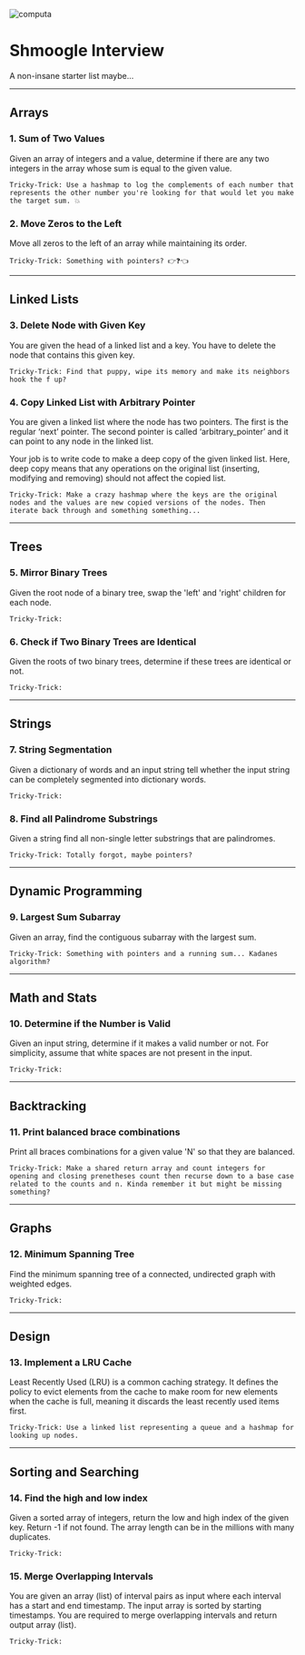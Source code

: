 ![computa](https://external-content.duckduckgo.com/iu/?u=http%3A%2F%2Fwww.reactiongifs.com%2Fr%2Fmnytu.gif&f=1&nofb=1)

# Shmoogle Interview

A non-insane starter list maybe...

---

## Arrays

### 1. Sum of Two Values

Given an array of integers and a value, determine if there are any two integers in the array whose sum is equal to the given value.


```
Tricky-Trick: Use a hashmap to log the complements of each number that represents the other number you're looking for that would let you make the target sum. 💥
```

### 2. Move Zeros to the Left

Move all zeros to the left of an array while maintaining its order.


```
Tricky-Trick: Something with pointers? 👉❓👈
```

---

## Linked Lists

### 3. Delete Node with Given Key

You are given the head of a linked list and a key. You have to delete the node that contains this given key.

```
Tricky-Trick: Find that puppy, wipe its memory and make its neighbors hook the f up?
```


### 4. Copy Linked List with Arbitrary Pointer

You are given a linked list where the node has two pointers. The first is the regular ‘next’ pointer. The second pointer is called ‘arbitrary_pointer’ and it can point to any node in the linked list.
 
Your job is to write code to make a deep copy of the given linked list. Here, deep copy means that any operations on the original list (inserting, modifying and removing) should not affect the copied list.

```
Tricky-Trick: Make a crazy hashmap where the keys are the original nodes and the values are new copied versions of the nodes. Then iterate back through and something something...
```

---

## Trees

### 5. Mirror Binary Trees

Given the root node of a binary tree, swap the 'left' and 'right' children for each node. 

```
Tricky-Trick:
```


### 6. Check if Two Binary Trees are Identical

Given the roots of two binary trees, determine if these trees are identical or not.


```
Tricky-Trick:
```

---

## Strings

### 7. String Segmentation

Given a dictionary of words and an input string tell whether the input string can be completely segmented into dictionary words.


```
Tricky-Trick:
```


### 8. Find all Palindrome Substrings

Given a string find all non-single letter substrings that are palindromes.


```
Tricky-Trick: Totally forgot, maybe pointers?
```

---

## Dynamic Programming

### 9. Largest Sum Subarray

Given an array, find the contiguous subarray with the largest sum.


```
Tricky-Trick: Something with pointers and a running sum... Kadanes algorithm?
```

---

## Math and Stats

### 10. Determine if the Number is Valid

Given an input string, determine if it makes a valid number or not. For simplicity, assume that white spaces are not present in the input.


```
Tricky-Trick:
```

---

## Backtracking

### 11. Print balanced brace combinations

Print all braces combinations for a given value 'N' so that they are balanced.


```
Tricky-Trick: Make a shared return array and count integers for opening and closing prenetheses count then recurse down to a base case related to the counts and n. Kinda remember it but might be missing something?
```

---

## Graphs

### 12. Minimum Spanning Tree

Find the minimum spanning tree of a connected, undirected graph with weighted edges.


```
Tricky-Trick:
```

---

## Design

### 13. Implement a LRU Cache

Least Recently Used (LRU) is a common caching strategy. It defines the policy to evict elements from the cache to make room for new elements when the cache is full, meaning it discards the least recently used items first.


```
Tricky-Trick: Use a linked list representing a queue and a hashmap for looking up nodes.
```

---

## Sorting and Searching

### 14. Find the high and low index

Given a sorted array of integers, return the low and high index of the given key. Return -1 if not found. The array length can be in the millions with many duplicates.


```
Tricky-Trick:
```


### 15. Merge Overlapping Intervals

You are given an array (list) of interval pairs as input where each interval has a start and end timestamp. The input array is sorted by starting timestamps. You are required to merge overlapping intervals and return output array (list).


```
Tricky-Trick:
```
